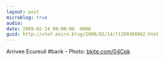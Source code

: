 ```yaml
---
layout: post
microblog: true
audio: 
date: 2009-02-14 00:00:00 -0000
guid: http://xtof.micro.blog/2009/02/14/t1209308862.html
---
```

Arrivee Ecureuil #bank  - Photo: [bkite.com/04Cpk](http://bkite.com/04Cpk)
